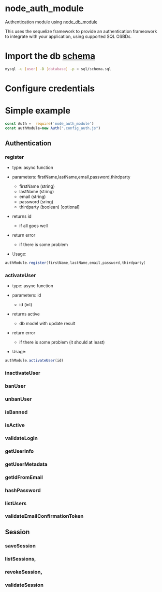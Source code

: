# node_auth_module
Authentication module using [node_db_module](https://github.com/netbofia/node_db_module/)

This uses the sequelize framework to provide an authentication frameowork to integrate with your application, using supported SQL OSBDs.

# Import the db [schema](https://github.com/netbofia/node_auth_module/blob/master/SQL/schema.sql)
``` bash
mysql -u [user] -D [database] -p < sql/schema.sql
```
# Configure credentials


# Simple example
``` js
const Auth =  require('node_auth_module')
const authModule=new Auth(".config_auth.js")
```

## Authentication

### register
* type: async function 
* parameters: firstName,lastName,email,password,thirdparty
  - firstName (string)
  - lastName (string)
  - email (string)
  - password (sring)
  - thirdparty (boolean) [optional]
  
* returns id 
  - if all goes well
* return error
  - if there is some problem
  
* Usage:
``` js
authModule.register(firstName,lastName,email,password,thirdparty)
```
  
### activateUser
* type: async function 
* parameters: id
  - id (int)
  
* returns active
  - db model with update result
* return error
  - if there is some problem (it should at least)
  
* Usage:
``` js
authModule.activateUser(id)
```
### inactivateUser
### banUser
### unbanUser
### isBanned
### isActive
### validateLogin
### getUserInfo
### getUserMetadata
### getIdFromEmail
### hashPassword
### listUsers
### validateEmailConfirmationToken

## Session

### saveSession
### listSessions,
### revokeSession,
### validateSession

